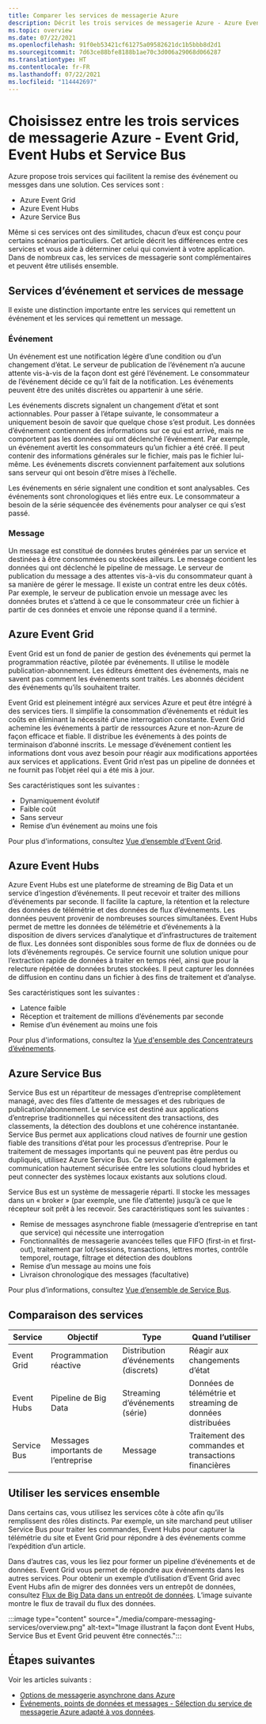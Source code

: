 ```yaml
---
title: Comparer les services de messagerie Azure
description: Décrit les trois services de messagerie Azure - Azure Event Grid, Event Hubs et Service Bus. Recommande le service à utiliser pour différents scénarios.
ms.topic: overview
ms.date: 07/22/2021
ms.openlocfilehash: 91f0eb53421cf61275a09582621dc1b5bbb8d2d1
ms.sourcegitcommit: 7d63ce88bfe8188b1ae70c3d006a29068d066287
ms.translationtype: HT
ms.contentlocale: fr-FR
ms.lasthandoff: 07/22/2021
ms.locfileid: "114442697"
---
```

# <a name="choose-between-azure-messaging-services---event-grid-event-hubs-and-service-bus"></a>Choisissez entre les trois services de messagerie Azure - Event Grid, Event Hubs et Service Bus

Azure propose trois services qui facilitent la remise des événement ou messges dans une solution. Ces services sont :

- Azure Event Grid
- Azure Event Hubs
- Azure Service Bus

Même si ces services ont des similitudes, chacun d’eux est conçu pour certains scénarios particuliers. Cet article décrit les différences entre ces services et vous aide à déterminer celui qui convient à votre application. Dans de nombreux cas, les services de messagerie sont complémentaires et peuvent être utilisés ensemble.

## <a name="event-vs-message-services"></a>Services d’événement et services de message
Il existe une distinction importante entre les services qui remettent un événement et les services qui remettent un message.

### <a name="event"></a>Événement
Un événement est une notification légère d’une condition ou d’un changement d’état. Le serveur de publication de l’événement n’a aucune attente vis-à-vis de la façon dont est géré l’événement. Le consommateur de l’événement décide ce qu’il fait de la notification. Les événements peuvent être des unités discrètes ou appartenir à une série.

Les événements discrets signalent un changement d’état et sont actionnables. Pour passer à l’étape suivante, le consommateur a uniquement besoin de savoir que quelque chose s’est produit. Les données d’événement contiennent des informations sur ce qui est arrivé, mais ne comportent pas les données qui ont déclenché l’événement. Par exemple, un événement avertit les consommateurs qu’un fichier a été créé. Il peut contenir des informations générales sur le fichier, mais pas le fichier lui-même. Les événements discrets conviennent parfaitement aux solutions sans serveur qui ont besoin d’être mises à l’échelle.

Les événements en série signalent une condition et sont analysables. Ces événements sont chronologiques et liés entre eux. Le consommateur a besoin de la série séquencée des événements pour analyser ce qui s’est passé.

### <a name="message"></a>Message
Un message est constitué de données brutes générées par un service et destinées à être consommées ou stockées ailleurs. Le message contient les données qui ont déclenché le pipeline de message. Le serveur de publication du message a des attentes vis-à-vis du consommateur quant à sa manière de gérer le message. Il existe un contrat entre les deux côtés. Par exemple, le serveur de publication envoie un message avec les données brutes et s’attend à ce que le consommateur crée un fichier à partir de ces données et envoie une réponse quand il a terminé.


## <a name="azure-event-grid"></a>Azure Event Grid
Event Grid est un fond de panier de gestion des événements qui permet la programmation réactive, pilotée par événements. Il utilise le modèle publication-abonnement. Les éditeurs émettent des événements, mais ne savent pas comment les événements sont traités. Les abonnés décident des événements qu’ils souhaitent traiter.

Event Grid est pleinement intégré aux services Azure et peut être intégré à des services tiers. Il simplifie la consommation d’événements et réduit les coûts en éliminant la nécessité d’une interrogation constante. Event Grid achemine les événements à partir de ressources Azure et non-Azure de façon efficace et fiable. Il distribue les événements à des points de terminaison d’abonné inscrits. Le message d’événement contient les informations dont vous avez besoin pour réagir aux modifications apportées aux services et applications. Event Grid n’est pas un pipeline de données et ne fournit pas l’objet réel qui a été mis à jour.

Ses caractéristiques sont les suivantes :

- Dynamiquement évolutif
- Faible coût
- Sans serveur
- Remise d’un événement au moins une fois

Pour plus d'informations, consultez [Vue d’ensemble d’Event Grid](overview.md).

## <a name="azure-event-hubs"></a>Azure Event Hubs
Azure Event Hubs est une plateforme de streaming de Big Data et un service d’ingestion d’événements. Il peut recevoir et traiter des millions d’événements par seconde. Il facilite la capture, la rétention et la relecture des données de télémétrie et des données de flux d’événements. Les données peuvent provenir de nombreuses sources simultanées. Event Hubs permet de mettre les données de télémétrie et d’événements à la disposition de divers services d’analytique et d’infrastructures de traitement de flux. Les données sont disponibles sous forme de flux de données ou de lots d’événements regroupés. Ce service fournit une solution unique pour l’extraction rapide de données à traiter en temps réel, ainsi que pour la relecture répétée de données brutes stockées. Il peut capturer les données de diffusion en continu dans un fichier à des fins de traitement et d’analyse.

Ses caractéristiques sont les suivantes :

- Latence faible
- Réception et traitement de millions d’événements par seconde
- Remise d’un événement au moins une fois

Pour plus d'informations, consultez la [Vue d'ensemble des Concentrateurs d’événements](../event-hubs/event-hubs-about.md).

## <a name="azure-service-bus"></a>Azure Service Bus
Service Bus est un répartiteur de messages d’entreprise complètement managé, avec des files d’attente de messages et des rubriques de publication/abonnement. Le service est destiné aux applications d’entreprise traditionnelles qui nécessitent des transactions, des classements, la détection des doublons et une cohérence instantanée. Service Bus permet aux applications cloud natives de fournir une gestion fiable des transitions d’état pour les processus d’entreprise. Pour le traitement de messages importants qui ne peuvent pas être perdus ou dupliqués, utilisez Azure Service Bus. Ce service facilite également la communication hautement sécurisée entre les solutions cloud hybrides et peut connecter des systèmes locaux existants aux solutions cloud.

Service Bus est un système de messagerie réparti. Il stocke les messages dans un « broker » (par exemple, une file d’attente) jusqu’à ce que le récepteur soit prêt à les recevoir. Ses caractéristiques sont les suivantes :

- Remise de messages asynchrone fiable (messagerie d’entreprise en tant que service) qui nécessite une interrogation
- Fonctionnalités de messagerie avancées telles que FIFO (first-in et first-out), traitement par lot/sessions, transactions, lettres mortes, contrôle temporel, routage, filtrage et détection des doublons
- Remise d’un message au moins une fois
- Livraison chronologique des messages (facultative)

Pour plus d’informations, consultez [Vue d’ensemble de Service Bus](../service-bus-messaging/service-bus-messaging-overview.md).

## <a name="comparison-of-services"></a>Comparaison des services

| Service | Objectif | Type | Quand l’utiliser |
| ------- | ------- | ---- | ----------- |
| Event Grid | Programmation réactive | Distribution d’événements (discrets) | Réagir aux changements d’état |
| Event Hubs | Pipeline de Big Data | Streaming d’événements (série) | Données de télémétrie et streaming de données distribuées |
| Service Bus | Messages importants de l’entreprise | Message | Traitement des commandes et transactions financières |

## <a name="use-the-services-together"></a>Utiliser les services ensemble
Dans certains cas, vous utilisez les services côte à côte afin qu’ils remplissent des rôles distincts. Par exemple, un site marchand peut utiliser Service Bus pour traiter les commandes, Event Hubs pour capturer la télémétrie du site et Event Grid pour répondre à des événements comme l’expédition d’un article.

Dans d’autres cas, vous les liez pour former un pipeline d’événements et de données. Event Grid vous permet de répondre aux événements dans les autres services. Pour obtenir un exemple d’utilisation d’Event Grid avec Event Hubs afin de migrer des données vers un entrepôt de données, consultez [Flux de Big Data dans un entrepôt de données](event-grid-event-hubs-integration.md). L’image suivante montre le flux de travail du flux des données.

:::image type="content" source="./media/compare-messaging-services/overview.png" alt-text="Image illustrant la façon dont Event Hubs, Service Bus et Event Grid peuvent être connectés.":::

## <a name="next-steps"></a>Étapes suivantes
Voir les articles suivants : 
- [Options de messagerie asynchrone dans Azure](/azure/architecture/guide/technology-choices/messaging)
- [Événements, points de données et messages - Sélection du service de messagerie Azure adapté à vos données](https://azure.microsoft.com/blog/events-data-points-and-messages-choosing-the-right-azure-messaging-service-for-your-data/).

